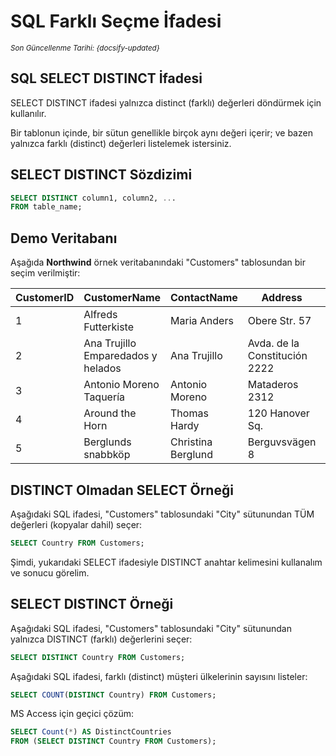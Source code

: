 <!--- SQL/04_SelectDistinct.md --->

# SQL Farklı Seçme İfadesi

<small>_Son Güncellenme Tarihi: {docsify-updated}_</small>

## SQL SELECT DISTINCT İfadesi

SELECT DISTINCT ifadesi yalnızca distinct (farklı) değerleri döndürmek için kullanılır.

Bir tablonun içinde, bir sütun genellikle birçok aynı değeri içerir; ve bazen yalnızca farklı (distinct) değerleri listelemek istersiniz.

## SELECT DISTINCT Sözdizimi

```sql
SELECT DISTINCT column1, column2, ...
FROM table_name;
```

## Demo Veritabanı

Aşağıda **Northwind** örnek veritabanındaki "Customers" tablosundan bir seçim verilmiştir:

| CustomerID | CustomerName                       | ContactName        | Address                       | City        | PostalCode | Country |
| ---------- | ---------------------------------- | ------------------ | ----------------------------- | ----------- | ---------- | ------- |
| 1          | Alfreds Futterkiste                | Maria Anders       | Obere Str. 57                 | Berlin      | 12209      | Germany |
| 2          | Ana Trujillo Emparedados y helados | Ana Trujillo       | Avda. de la Constitución 2222 | México D.F. | 05021      | Mexico  |
| 3          | Antonio Moreno Taquería            | Antonio Moreno     | Mataderos 2312                | México D.F. | 05023      | Mexico  |
| 4          | Around the Horn                    | Thomas Hardy       | 120 Hanover Sq.               | London      | WA1 1DP    | UK      |
| 5          | Berglunds snabbköp                 | Christina Berglund | Berguvsvägen 8                | Luleå       | S-958 22   | Sweden  |

## DISTINCT Olmadan SELECT Örneği

Aşağıdaki SQL ifadesi, "Customers" tablosundaki "City" sütunundan TÜM değerleri (kopyalar dahil) seçer:

```sql
SELECT Country FROM Customers;
```

Şimdi, yukarıdaki SELECT ifadesiyle DISTINCT anahtar kelimesini kullanalım ve sonucu görelim.

## SELECT DISTINCT Örneği

Aşağıdaki SQL ifadesi, "Customers" tablosundaki "City" sütunundan yalnızca DISTINCT (farklı) değerlerini seçer:

```sql
SELECT DISTINCT Country FROM Customers;
```

Aşağıdaki SQL ifadesi, farklı (distinct) müşteri ülkelerinin sayısını listeler:

```sql
SELECT COUNT(DISTINCT Country) FROM Customers;
```

MS Access için geçici çözüm:

```sql
SELECT Count(*) AS DistinctCountries
FROM (SELECT DISTINCT Country FROM Customers);
```
